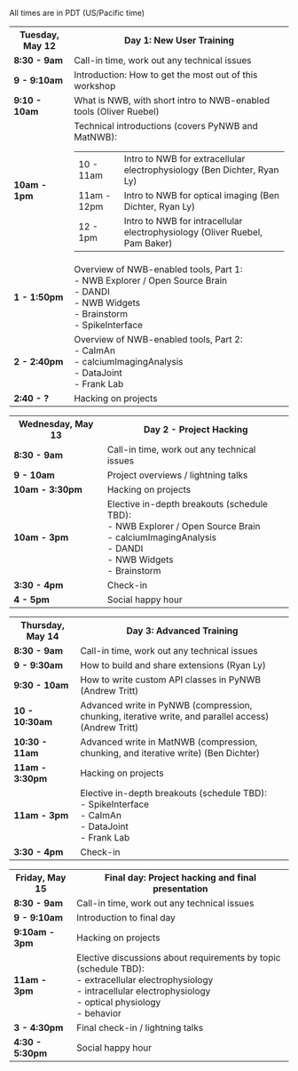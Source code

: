All times are in PDT (US/Pacific time)

<table width="400">
  <tr>
    <th><b>Tuesday, May 12</b></th>
    <th><b>Day 1: New User Training</b></th>
  </tr>
  <tr>
    <td><b>8:30 - 9am</b></td>
    <td>Call-in time, work out any technical issues</td>
  </tr>
  <tr>
    <td><span style="font-weight:bold"><b>9 - 9:10am</b></span></td>
    <td>Introduction: How to get the most out of this workshop</td>
  </tr>
  <tr>
    <td><span style="font-weight:bold"><b>9:10 - 10am</b></span></td>
    <td>What is NWB, with short intro to NWB-enabled tools (Oliver Ruebel)</td>
  </tr>
  <tr>
    <td><b>10am - 1pm</b></td>
    <td>Technical introductions (covers PyNWB and MatNWB):
      <table>
        <tr>
          <td>10 - 11am</td>
          <td>Intro to NWB for extracellular electrophysiology (Ben Dichter, Ryan Ly)</td>
        </tr>
        <tr>
          <td>11am - 12pm</td>
          <td>Intro to NWB for optical imaging (Ben Dichter, Ryan Ly)</td>
        </tr>
        <tr>
          <td>12 - 1pm</td>
          <td>Intro to NWB for intracellular electrophysiology (Oliver Ruebel, Pam Baker)</td>
        </tr>
      </table>
    </td>
  <tr>
    <td><span style="font-weight:bold"><b>1 - 1:50pm</b></span></td>
    <td>
      Overview of NWB-enabled tools, Part 1:
      <br>  - NWB Explorer / Open Source Brain
      <br>  - DANDI
      <br>  - NWB Widgets
      <br>  - Brainstorm
      <br>  - SpikeInterface
    </td>
  </tr>
  <tr>
    <td><span style="font-weight:bold"><b>2 - 2:40pm</b></span></td>
    <td>
      Overview of NWB-enabled tools, Part 2:
      <br>  - CaImAn
      <br>  - calciumImagingAnalysis
      <br>  - DataJoint
      <br>  - Frank Lab
    </td>
  </tr>
  <tr>
    <td><span style="font-weight:bold"><b>2:40 - ?</b></span></td>
    <td>Hacking on projects</td>
  </tr>
</table>

<table width="400">
  <tr>
    <th><b>Wednesday, May 13</b></th>
    <th><b>Day 2 - Project Hacking</b></th>
  </tr>
  <tr>
    <td><b>8:30 - 9am</b><br></td>
    <td>Call-in time, work out any technical issues</td>
  </tr>
  <tr>
    <td><span style="font-weight:bold"><b>9 - 10am</b></span></td>
    <td>Project overviews / lightning talks</td>
  </tr>
  <tr>
    <td><span style="font-weight:bold"><b>10am - 3:30pm</b></span></td>
    <td>Hacking on projects</td>
  </tr>
  <tr>
    <td><b>10am - 3pm</b></td>
    <td>
      Elective in-depth breakouts (schedule TBD):
      <br>  - NWB Explorer / Open Source Brain
      <br>  - calciumImagingAnalysis
      <br>  - DANDI
      <br>  - NWB Widgets
      <br>  - Brainstorm
   </td>
  </tr>
  <tr>
    <td><span style="font-weight:bold"><b>3:30 - 4pm</b></span></td>
    <td>Check-in</td>
  </tr>
  <tr>
    <td><span style="font-weight:bold"><b>4 - 5pm</b></span></td>
    <td>Social happy hour</td>
  </tr>
</table>

<table width="400">
  <tr>
    <th><b>Thursday, May 14</b></th>
    <th><b>Day 3: Advanced Training</b></th>
  </tr>
  <tr>
    <td><b>8:30 - 9am</b><br></td>
    <td>Call-in time, work out any technical issues</td>
  </tr>
  <tr>
    <td><b>9 - 9:30am</b></td>
    <td>How to build and share extensions (Ryan Ly)</td>
  </tr>
  <tr>
    <td><b>9:30 - 10am</b></td>
    <td>How to write custom API classes in PyNWB (Andrew Tritt)</td>
  </tr>
  <tr>
    <td><b>10 - 10:30am</b></td>
    <td>Advanced write in PyNWB (compression, chunking, iterative write, and parallel access) (Andrew Tritt)</td>
  </tr>
  <tr>
    <td><b>10:30 - 11am</b></td>
    <td>Advanced write in MatNWB (compression, chunking, and iterative write) (Ben Dichter)</td>
  </tr>
  <tr>
    <td><span style="font-weight:bold"><b>11am - 3:30pm</b></span></td>
    <td>Hacking on projects</td>
  </tr>
  <tr>
    <td><b>11am - 3pm</b></td>
    <td>
      Elective in-depth breakouts (schedule TBD):
      <br>  - SpikeInterface
      <br>  - CaImAn
      <br>  - DataJoint
      <br>  - Frank Lab
    </td>
  </tr>
  <tr>
    <td><span style="font-weight:bold"><b>3:30 - 4pm</b></span></td>
    <td>Check-in</td>
  </tr>
</table>


<table width="400">
  <tr>
    <th><b>Friday, May 15</b></th>
    <th><b>Final day: Project hacking and final presentation</b></th>
  </tr>
  <tr>
    <td><b>8:30 - 9am</b><br></td>
    <td>Call-in time, work out any technical issues</td>
  </tr>
  <tr>
    <td><b>9 - 9:10am</b></td>
    <td>Introduction to final day</td>
  </tr>
  <tr>
    <td><span style="font-weight:bold"><b>9:10am - 3pm</b></span></td>
    <td>Hacking on projects</td>
  </tr>
  <tr>
    <td><span style="font-weight:bold"><b>11am - 3pm</b></span></td>
    <td>Elective discussions about requirements by topic (schedule TBD):
      <br>   - extracellular electrophysiology
      <br>   - intracellular electrophysiology
      <br>   - optical physiology
      <br>   - behavior</td>
  </tr>
  <tr>
    <td><b>3 - 4:30pm</b></td>
    <td>Final check-in / lightning talks</td>
  </tr>
  <tr>
    <td><b>4:30 - 5:30pm</b></td>
    <td>Social happy hour</td>
  </tr>
</table>
